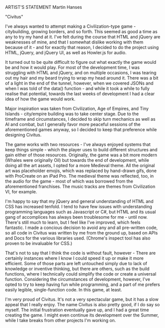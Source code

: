 ARTIST'S STATEMENT
Martin Hanses

"Civitus"


I've always wanted to attempt making a Civilization-type game - citybuilding, growing borders, and so forth. This seemed as good a time as any 
to try my hand at it. I've felt during the course that HTML and jQuery are weaknesses of mine, and that I somewhat dislike working with them because of it -
 and for exactly that reason, I decided to do the project using HTML, jQuery, and jQuery UI, as well as Howler.js for audio.
 
 It turned out to be quite difficult to figure out what exactly the game would be and how it would play. For most of the development time,
 I was struggling with HTML and jQuery, and on multiple occasions, I was tearing out my hair and my beard trying to wrap my head around it.
 There was a bit of a light in the end of the tunnel, however, when we covered JSONs and when I was told of the data() function -
  and while it took a while to fully realise that potential, towards the last weeks of development I had a clear idea of how the game would work.
  
  Major inspiration was taken from Civilization, Age of Empires, and Tiny Islands - city/empire building was to take center stage. Due to the timeframe and
  circumstances, I decided to skip turn mechanics as well as AI and combat, but I generally favor more peaceful sessions of the aforementioned games anyway,
  so I decided to keep that preference while designing Civitus.

The game works with two resources - I've always enjoyed systems that keep things simple - which the player uses to build different structures and gain
either of those resources. Originally, the game was a bit more modern (Whales were originally Oil) but towards the end of development, while 
doing all the art assets, I opted for a more Medieval theme. All the original art was placeholder emojis, which was replaced by hand-drawn gifs, done with ProCreate on an iPad Pro. 
The medieval theme was reflected, too, in the audio for the game - most of which was borrowed from
the aforementioned franchises. The music tracks are themes from Civilization VI, for example.

I'm happy to say that my jQuery and general understanding of HTML and CSS has increased tenfold. I tend to have few issues with understanding programming languages such as
Javascript or C#, but HTML and its usual gang of accomplices has always been troublesome for me - until now. There's still much to learn, but I feel like I've improved, which feels fantastic.
I made a concious decision to avoid any and all pre-written code, so all code in Civitus was written by me from the ground up, based on APIs and Docs for the various libraries used.
(Chrome's inspect tool has also proven to be invaluable for CSS.)

That's not to say that I think the code is without fault, however - There are certainly instances where I know I could speed it up or make it more efficient. Some of those parts 
are left untouched simply due to lack of knowledge or inventive thinking, but there are others, such as the build functions, where I technically could simplify the code or create a universal function.
Considering the circumstances of development, however, I've opted to try to keep having fun while programming, and a part of me prefers easily legible, single-function code. In this game, at least.

I'm very proud of Civitus. It's not a very spectacular game, but it has a slow appeal that I really enjoy. The name Civitus is also pretty good, if I do say so myself. The initial frustration 
eventually gave up, and I had a great time creating the game. I might even continue its development over the Summer, while I take breaks from other projects I'm working on.
